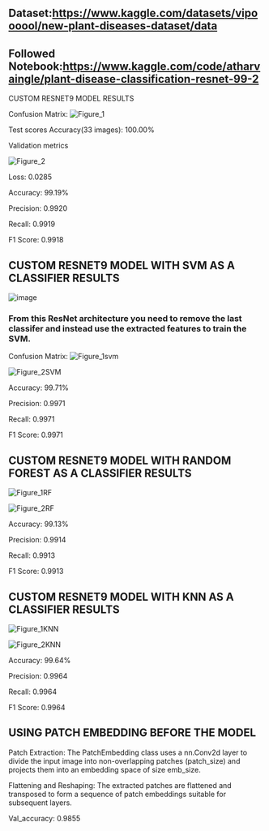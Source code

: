## Dataset:https://www.kaggle.com/datasets/vipoooool/new-plant-diseases-dataset/data

## Followed Notebook:https://www.kaggle.com/code/atharvaingle/plant-disease-classification-resnet-99-2

CUSTOM RESNET9 MODEL RESULTS

Confusion Matrix:
![Figure_1](https://github.com/user-attachments/assets/30f954d2-9d7b-4c30-8677-f5da2ad714dd)


Test scores Accuracy(33 images): 100.00%

Validation metrics

![Figure_2](https://github.com/user-attachments/assets/cfb31138-90e0-4946-81cd-a7a5ddcf697d)

Loss: 0.0285

Accuracy: 99.19%

Precision: 0.9920

Recall: 0.9919

F1 Score: 0.9918

## CUSTOM RESNET9 MODEL WITH SVM AS A CLASSIFIER RESULTS

![image](https://github.com/user-attachments/assets/317ccb91-94ff-4ec0-97d2-29116711f75f)

### From this ResNet architecture you need to remove the last classifer and instead use the extracted features to train the SVM.

Confusion Matrix:
![Figure_1svm](https://github.com/user-attachments/assets/2a2b2c44-5677-430a-8da0-e296d6f2f812)

![Figure_2SVM](https://github.com/user-attachments/assets/4649579f-ea63-435e-a6f0-77e641d162cd)

Accuracy: 99.71%

Precision: 0.9971

Recall: 0.9971

F1 Score: 0.9971


## CUSTOM RESNET9 MODEL WITH RANDOM FOREST AS A CLASSIFIER RESULTS

![Figure_1RF](https://github.com/user-attachments/assets/d59d837b-68a0-40b4-a997-1b93d1cfcf3c)

![Figure_2RF](https://github.com/user-attachments/assets/d0edd6a4-7a1c-4aa6-97b6-2f11410a1764)

Accuracy: 99.13%

Precision: 0.9914

Recall: 0.9913

F1 Score: 0.9913

## CUSTOM RESNET9 MODEL WITH KNN AS A CLASSIFIER RESULTS

![Figure_1KNN](https://github.com/user-attachments/assets/47d5c40c-239a-482f-bd3f-de2772109233)


![Figure_2KNN](https://github.com/user-attachments/assets/96805865-30f5-46c8-ba3f-8b274f931eb4)

Accuracy: 99.64%

Precision: 0.9964

Recall: 0.9964

F1 Score: 0.9964

## USING PATCH EMBEDDING BEFORE THE MODEL

Patch Extraction: The PatchEmbedding class uses a nn.Conv2d layer to divide the input image into non-overlapping patches (patch_size) and projects them into an embedding space of size emb_size.

Flattening and Reshaping: The extracted patches are flattened and transposed to form a sequence of patch embeddings suitable for subsequent layers.

Val_accuracy: 0.9855








